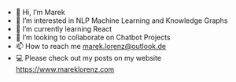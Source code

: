 - 👋 Hi, I’m Marek
- 👀 I’m interested in NLP Machine Learning and Knowledge Graphs
- 🌱 I’m currently learning React
- 💞️ I’m looking to collaborate on Chatbot Projects
- 📫 How to reach me marek.lorenz@outlook.de
- 💻 Please check out my posts on my website https://www.mareklorenz.com

<!---
MarekLorenz/MarekLorenz is a ✨ special ✨ repository because its `README.md` (this file) appears on your GitHub profile.
You can click the Preview link to take a look at your changes.
--->
